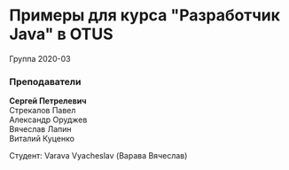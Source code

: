 ﻿# Примеры для курса "Разработчик Java" в OTUS

Группа 2020-03

### Преподаватели
**Сергей Петрелевич<br>**
Стрекалов Павел<br>
Александр Оруджев<br>
Вячеслав Лапин<br>
Виталий Куценко<br>

Студент:
Varava Vyacheslav (Варава Вячеслав)
